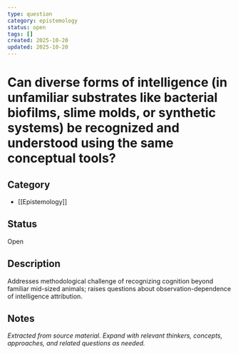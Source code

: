 ```yaml
---
type: question
category: epistemology
status: open
tags: []
created: 2025-10-20
updated: 2025-10-20
---
```


# Can diverse forms of intelligence (in unfamiliar substrates like bacterial biofilms, slime molds, or synthetic systems) be recognized and understood using the same conceptual tools?

## Category

- [[Epistemology]]

## Status

Open

## Description

Addresses methodological challenge of recognizing cognition beyond familiar mid-sized animals; raises questions about observation-dependence of intelligence attribution.

## Notes

*Extracted from source material. Expand with relevant thinkers, concepts, approaches, and related questions as needed.*
